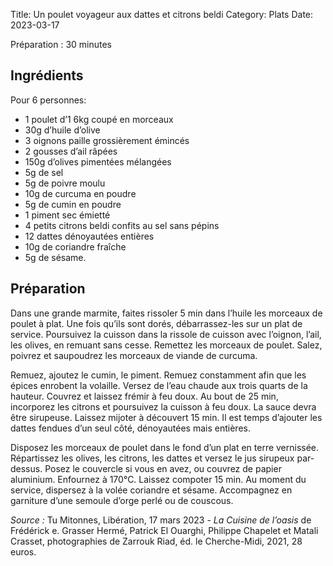 Title: Un poulet voyageur aux dattes et citrons beldi
Category: Plats
Date: 2023-03-17

Préparation : 30 minutes

## Ingrédients

Pour 6 personnes:

* 1 poulet d’1 6kg coupé en morceaux
* 30g d’huile d’olive
* 3 oignons paille grossièrement émincés
* 2 gousses d’ail râpées
* 150g d’olives pimentées mélangées
* 5g de sel
* 5g de poivre moulu
* 10g de curcuma en poudre
* 5g de cumin en poudre
* 1 piment sec émietté
* 4 petits citrons beldi confits au sel sans pépins
* 12 dattes dénoyautées entières
* 10g de coriandre fraîche
* 5g de sésame.

## Préparation

Dans une grande marmite, faites rissoler 5 min dans l’huile les morceaux de poulet à plat. Une
fois qu’ils sont dorés, débarrassez-les sur un plat de service. Poursuivez la cuisson dans la
rissole de cuisson avec l’oignon, l’ail, les olives, en remuant sans cesse. Remettez les morceaux
de poulet. Salez, poivrez et saupoudrez les morceaux de viande de curcuma.

Remuez, ajoutez le cumin, le piment. Remuez constamment afin que les épices enrobent la volaille.
Versez de l’eau chaude aux trois quarts de la hauteur. Couvrez et laissez frémir à feu doux. Au
bout de 25 min, incorporez les citrons et poursuivez la cuisson à feu doux. La sauce devra être
sirupeuse. Laissez mijoter à découvert 15 min. Il est temps d’ajouter les dattes fendues d’un seul
côté, dénoyautées mais entières.

Disposez les morceaux de poulet dans le fond d’un plat en terre vernissée. Répartissez les olives,
les citrons, les dattes et versez le jus sirupeux par-dessus. Posez le couvercle si vous en avez,
ou couvrez de papier aluminium. Enfournez à 170°C. Laissez compoter 15 min. Au moment du service,
dispersez à la volée coriandre et sésame. Accompagnez en garniture d’une semoule d’orge perlé ou
de couscous.

*Source :* Tu Mitonnes, Libération, 17 mars 2023 - *La Cuisine de l’oasis* de Frédérick e. Grasser
Hermé, Patrick El Ouarghi, Philippe Chapelet et Matali Crasset, photographies de Zarrouk Riad, éd.
le Cherche-Midi, 2021, 28 euros.
